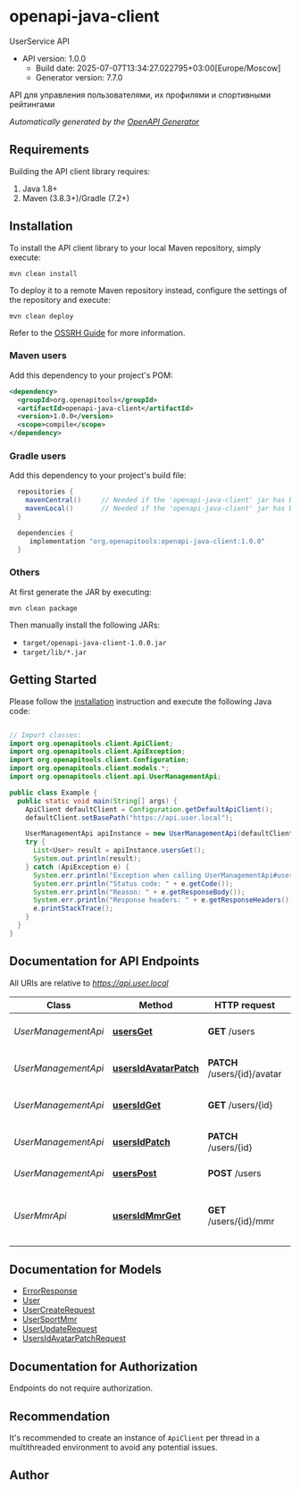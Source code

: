 # openapi-java-client

UserService API
- API version: 1.0.0
  - Build date: 2025-07-07T13:34:27.022795+03:00[Europe/Moscow]
  - Generator version: 7.7.0

API для управления пользователями, их профилями и спортивными рейтингами


*Automatically generated by the [OpenAPI Generator](https://openapi-generator.tech)*


## Requirements

Building the API client library requires:
1. Java 1.8+
2. Maven (3.8.3+)/Gradle (7.2+)

## Installation

To install the API client library to your local Maven repository, simply execute:

```shell
mvn clean install
```

To deploy it to a remote Maven repository instead, configure the settings of the repository and execute:

```shell
mvn clean deploy
```

Refer to the [OSSRH Guide](http://central.sonatype.org/pages/ossrh-guide.html) for more information.

### Maven users

Add this dependency to your project's POM:

```xml
<dependency>
  <groupId>org.openapitools</groupId>
  <artifactId>openapi-java-client</artifactId>
  <version>1.0.0</version>
  <scope>compile</scope>
</dependency>
```

### Gradle users

Add this dependency to your project's build file:

```groovy
  repositories {
    mavenCentral()     // Needed if the 'openapi-java-client' jar has been published to maven central.
    mavenLocal()       // Needed if the 'openapi-java-client' jar has been published to the local maven repo.
  }

  dependencies {
     implementation "org.openapitools:openapi-java-client:1.0.0"
  }
```

### Others

At first generate the JAR by executing:

```shell
mvn clean package
```

Then manually install the following JARs:

* `target/openapi-java-client-1.0.0.jar`
* `target/lib/*.jar`

## Getting Started

Please follow the [installation](#installation) instruction and execute the following Java code:

```java

// Import classes:
import org.openapitools.client.ApiClient;
import org.openapitools.client.ApiException;
import org.openapitools.client.Configuration;
import org.openapitools.client.models.*;
import org.openapitools.client.api.UserManagementApi;

public class Example {
  public static void main(String[] args) {
    ApiClient defaultClient = Configuration.getDefaultApiClient();
    defaultClient.setBasePath("https://api.user.local");

    UserManagementApi apiInstance = new UserManagementApi(defaultClient);
    try {
      List<User> result = apiInstance.usersGet();
      System.out.println(result);
    } catch (ApiException e) {
      System.err.println("Exception when calling UserManagementApi#usersGet");
      System.err.println("Status code: " + e.getCode());
      System.err.println("Reason: " + e.getResponseBody());
      System.err.println("Response headers: " + e.getResponseHeaders());
      e.printStackTrace();
    }
  }
}

```

## Documentation for API Endpoints

All URIs are relative to *https://api.user.local*

Class | Method | HTTP request | Description
------------ | ------------- | ------------- | -------------
*UserManagementApi* | [**usersGet**](docs/UserManagementApi.md#usersGet) | **GET** /users | Получить список пользователей
*UserManagementApi* | [**usersIdAvatarPatch**](docs/UserManagementApi.md#usersIdAvatarPatch) | **PATCH** /users/{id}/avatar | Обновить аватар пользователя
*UserManagementApi* | [**usersIdGet**](docs/UserManagementApi.md#usersIdGet) | **GET** /users/{id} | Получить пользователя по ID
*UserManagementApi* | [**usersIdPatch**](docs/UserManagementApi.md#usersIdPatch) | **PATCH** /users/{id} | Обновить профиль пользователя
*UserManagementApi* | [**usersPost**](docs/UserManagementApi.md#usersPost) | **POST** /users | Создать пользователя
*UserMmrApi* | [**usersIdMmrGet**](docs/UserMmrApi.md#usersIdMmrGet) | **GET** /users/{id}/mmr | Получить MMR пользователя по видам спорта


## Documentation for Models

 - [ErrorResponse](docs/ErrorResponse.md)
 - [User](docs/User.md)
 - [UserCreateRequest](docs/UserCreateRequest.md)
 - [UserSportMmr](docs/UserSportMmr.md)
 - [UserUpdateRequest](docs/UserUpdateRequest.md)
 - [UsersIdAvatarPatchRequest](docs/UsersIdAvatarPatchRequest.md)


<a id="documentation-for-authorization"></a>
## Documentation for Authorization

Endpoints do not require authorization.


## Recommendation

It's recommended to create an instance of `ApiClient` per thread in a multithreaded environment to avoid any potential issues.

## Author



